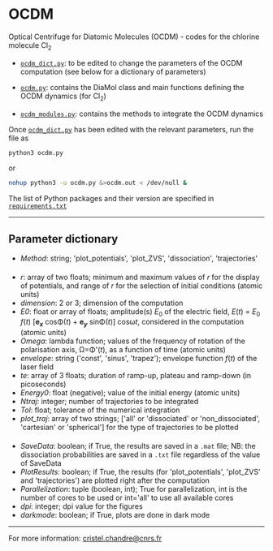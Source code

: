 # OCDM
Optical Centrifuge for Diatomic Molecules (OCDM) - codes for the chlorine molecule Cl<sub>2</sub>

- [`ocdm_dict.py`](https://github.com/cchandre/OCDM/blob/main/ocdm_dict.py): to be edited to change the parameters of the OCDM computation (see below for a dictionary of parameters)

- [`ocdm.py`](https://github.com/cchandre/OCDM/blob/main/ocdm.py): contains the DiaMol class and main functions defining the OCDM dynamics (for Cl<sub>2</sub>)

- [`ocdm_modules.py`](https://github.com/cchandre/OCDM/blob/main/ocdm_modules.py): contains the methods to integrate the OCDM dynamics

Once [`ocdm_dict.py`](https://github.com/cchandre/OCDM/blob/main/ocdm_dict.py) has been edited with the relevant parameters, run the file as 
```sh
python3 ocdm.py
```
or 
```sh
nohup python3 -u ocdm.py &>ocdm.out < /dev/null &
```
The list of Python packages and their version are specified in [`requirements.txt`](https://github.com/cchandre/OCDM/blob/main/requirements.txt)
___
##  Parameter dictionary

- *Method*: string; 'plot_potentials', 'plot_ZVS', 'dissociation', 'trajectories'
####
- *r*: array of two floats; minimum and maximum values of *r* for the display of potentials, and range of *r* for the selection of initial conditions (atomic units)
- *dimension*: 2 or 3; dimension of the computation
- *E0*: float or array of floats; amplitude(s) *E*<sub>0</sub> of the electric field, *E*(*t*) = *E*<sub>0 </sub>*f*(*t*) [<b>e<sub>*x*</sub></b> cos&Phi;(*t*) + <b>e<sub>*y*</sub></b> sin&Phi;(*t*)] cos&omega;*t*, considered in the computation (atomic units)
- *Omega*: lambda function; values of the frequency of rotation of the polarisation axis, &Omega;=&Phi;'(*t*), as a function of time (atomic units)
- *envelope*: string ('const', 'sinus', 'trapez'); envelope function *f*(*t*) of the laser field
- *te*: array of 3 floats; duration of ramp-up, plateau and ramp-down (in picoseconds)
- *Energy0*: float (negative); value of the initial energy (atomic units)
- *Ntraj*: integer; number of trajectories to be integrated
- *Tol*: float; tolerance of the numerical integration 
- *plot_traj*: array of two strings; ['all' or 'dissociated' or 'non_dissociated', 'cartesian' or 'spherical'] for the type of trajectories to be plotted
####
- *SaveData*: boolean; if True, the results are saved in a `.mat` file; NB: the dissociation probabilities are saved in a `.txt` file regardless of the value of SaveData
- *PlotResults*: boolean; if True, the results (for 'plot_potentials', 'plot_ZVS' and 'trajectories') are plotted right after the computation
- *Parallelization*: tuple (boolean, int); True for parallelization, int is the number of cores to be used or int='all' to use all available cores
- *dpi*: integer; dpi value for the figures
- *darkmode*: boolean; if True, plots are done in dark mode

---
For more information: <cristel.chandre@cnrs.fr>
